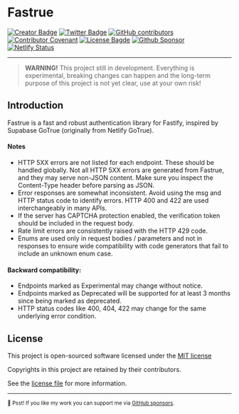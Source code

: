 # Fastrue

[![Creator Badge](https://badgen.net/badge/icon/Made%20by%20Aris%20Ripandi?icon=bitcoin-lightning&label&color=blue&labelColor=black)](https://ripandis.com)
[![Twitter Badge](https://badgen.net/badge/icon/Follow%20Twitter?icon=twitter&label&color=blue&labelColor=black)](https://twitter.com/riipandi)
[![GitHub contributors](https://img.shields.io/github/contributors/riipandi/fastrue)](https://github.com/riipandi/fastrue/graphs/contributors)
[![Contributor Covenant](https://img.shields.io/badge/Contributor%20Covenant-2.1-4baaaa.svg)](./CODE_OF_CONDUCT.md)
[![License Bagde](https://badgen.net/github/license/riipandi/fastrue?label=license&color=blue&labelColor=black)](./LICENSE)
[![Github Sponsor](https://badgen.net/badge/icon/sponsors?icon=github&label&color=green&labelColor=black)](https://github.com/sponsors/riipandi)
[![Netlify Status](https://api.netlify.com/api/v1/badges/a8f331bd-3c3a-4080-84a3-70cebb40480c/deploy-status)](https://app.netlify.com/sites/fastrue/deploys)

<hr/>

> **WARNING!** This project still in development.
> Everything is experimental, breaking changes can happen and the long-term purpose
> of this project is not yet clear, use at your own risk!

## Introduction

Fastrue is a fast and robust authentication library for Fastify, inspired by Supabase GoTrue
(originally from Netlify GoTrue).

#### Notes

- HTTP 5XX errors are not listed for each endpoint. These should be handled globally. Not all HTTP 5XX errors are generated from Fastrue, and they may serve non-JSON content. Make sure you inspect the Content-Type header before parsing as JSON.
- Error responses are somewhat inconsistent. Avoid using the msg and HTTP status code to identify errors. HTTP 400 and 422 are used interchangeably in many APIs.
- If the server has CAPTCHA protection enabled, the verification token should be included in the request body.
- Rate limit errors are consistently raised with the HTTP 429 code.
- Enums are used only in request bodies / parameters and not in responses to ensure wide compatibility with code generators that fail to include an unknown enum case.

#### Backward compatibility:

- Endpoints marked as Experimental may change without notice.
- Endpoints marked as Deprecated will be supported for at least 3 months since being marked as deprecated.
- HTTP status codes like 400, 404, 422 may change for the same underlying error condition.

## License

This project is open-sourced software licensed under the [MIT license][choosealicense]

Copyrights in this project are retained by their contributors.

See the [license file](./LICENSE) for more information.

[choosealicense]: https://choosealicense.com/licenses/mit/

---

<sub>🤫 Psst! If you like my work you can support me via [GitHub sponsors](https://github.com/sponsors/riipandi).
